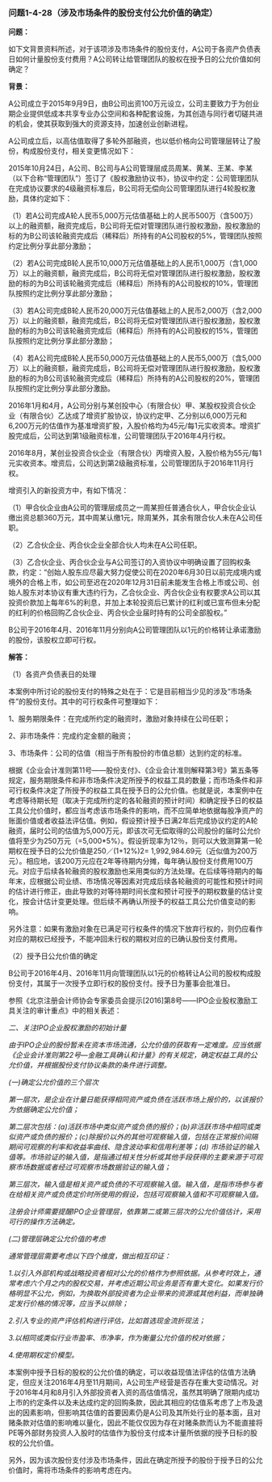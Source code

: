 ### 问题1-4-28（涉及市场条件的股份支付公允价值的确定）

**问题：**

如下文背景资料所述，对于该项涉及市场条件的股份支付，A公司于各资产负债表日如何计量股份支付费用？A公司转让给管理团队的股权在授予日的公允价值如何确定？

**背景：**

A公司成立于2015年9月9日，由B公司出资100万元设立，公司主要致力于为创业期企业提供低成本共享专业办公空间和各种配套设施，为其创造与同行者切磋共进的机会，使其获取到强大的资源支持，加速创业创新进程。

A公司成立后，以高估值取得了多轮外部融资，也以低价格向公司管理层转让了股份，构成股份支付，相关变更情况如下：

2015年10月24日，A公司、B公司与A公司管理层成员周某、黄某、王某、李某（以下合称“管理团队”）签订了《股权激励协议书》，协议中约定：公司管理团队在完成协议要求的4级融资标准后，B公司将无偿向公司管理团队进行4轮股权激励，具体约定如下：

（1）若A公司完成A轮人民币5,000万元估值基础上的人民币500万（含500万）以上的融资额，融资完成后，B公司将无偿对管理团队进行股权激励，股权激励的标的为B公司该轮融资完成后（稀释后）所持有的A公司股权的5%，管理团队按照约定比例分享此部分激励；

（2）若A公司完成B轮人民币10,000万元估值基础上的人民币1,000万（含1,000万）以上的融资额，融资完成后，B公司将无偿对管理团队进行股权激励，股权激励的标的为B公司该轮融资完成后（稀释后）所持有的A公司股权的10%，管理团队按照约定比例分享此部分激励；

（3）若A公司完成B轮人民币20,000万元估值基础上的人民币2,000万（含2,000万）以上的融资额，融资完成后，B公司将无偿对管理团队进行股权激励，股权激励的标的为B公司该轮融资完成后（稀释后）所持有的A公司股权的15%，管理团队按照约定比例分享此部分激励；

（4）若A公司完成B轮人民币50,000万元估值基础上的人民币5,000万（含5,000万）以上的融资额，融资完成后，B公司将无偿对管理团队进行股权激励，股权激励的标的为B公司该轮融资完成后（稀释后）所持有的A公司股权的20%，管理团队按照约定比例分享此部分激励。

2016年1月和4月，A公司分别与某创投中心（有限合伙）甲、某股权投资合伙企业（有限合伙）乙达成了增资扩股协议，协议约定甲、乙分别以6,000万元和6,200万元的估值作为基准增资扩股，入股价格均为45元/每1元实收资本。增资扩股完成后，公司达到第1级融资标准，公司管理团队于2016年4月行权。

2016年8月，某创业投资合伙企业（有限合伙）丙增资入股，入股价格为55元/每1元实收资本。增资后，公司达到第2级融资标准，公司管理团队于2016年11月行权。

增资引入的新投资方中，有如下情况：

（1）甲合伙企业由A公司的管理层成员之一周某担任普通合伙人，甲合伙企业认缴出资总额360万元，其中周某认缴1元，除周某外，其余有限合伙人未在A公司任职。

（2）乙合伙企业、丙合伙企业全部合伙人均未在A公司任职。

（3）乙合伙企业、丙合伙企业与A公司签订的入资协议中明确设置了回购权条款，约定：“创始人股东应尽最大努力促使公司在2020年6月30日以前完成境内或境外的合格上市，如公司至迟在2020年12月31日前未能发生合格上市或公司、创始人股东对本协议有重大违约行为，乙合伙企业、丙合伙企业有权要求A公司以其投资价款加上每年6%的利息，并加上本轮投资后已累计的红利或已宣布但未分配的红利的价格回购乙合伙企业、丙合伙企业届时持有的公司全部股权。”

B公司于2016年4月、2016年11月分别向A公司管理团队以1元的价格转让承诺激励的股份，该股权立即可行权。

**解答：**

（1）各资产负债表日的处理

本案例中所讨论的股份支付的特殊之处在于：它是目前相当少见的涉及“市场条件”的股份支付。其中的可行权条件可整理如下：

1、服务期限条件：在完成所约定的融资时，激励对象持续在公司任职；

2、非市场条件：完成约定金额的融资；

3、市场条件：公司的估值（相当于所有股份的市值总额）达到约定的标准。

根据《企业会计准则第11号——股份支付》、《企业会计准则解释第3号》第五条等规定，服务期限条件和非市场条件决定所授予的权益工具的数量；而市场条件和非可行权条件决定了所授予的权益工具在授予日的公允价值。也就是说，本案例中在考虑等待期长短（取决于完成所约定的各轮融资的预计时间）和确定授予日的权益工具公允价值时，都应当考虑该市场条件的影响，而不应简单地依据每股净资产的账面价值或者收益法评估值。例如，假设预计授予日满2年后完成协议约定的A轮融资，届时公司的估值为5,000万元，即该次可无偿取得的公司股份的届时公允价值将至少为250万元（=5,000\*5%）。假设折现率为12％，则可以大致测算第一轮期权在授予日的公允价值是250／(1+12%)2=
1,992,984.69元（近似值为200万元）。相应地，该200万元应在2年等待期内分摊，每年确认股份支付费用100万元。对应于后续各轮融资的股权激励也采用类似的方法处理。在后续等待期内的每年末，应根据公司业绩、市场情况等因素对完成后续各轮融资的可能性和预计时间的估计进行修正，由此导致的对等待期时间长度和预计可授予的期权数量的估计变化，按会计估计变更处理。但后续不再确认所授予的权益工具公允价值变动的影响。

另外注意：如果有激励对象在已满足可行权条件的情况下放弃行权的，则仍应看作对应的期权已经授予，不能冲回未行权的期权对应的已确认股份支付费用。

（2）授予日公允价值的确定

B公司于2016年4月、2016年11月向管理团队以1元的价格转让A公司的股权构成股份支付，其属于一次授予立即行权的股份支付。授予日为董事会批准日。

参照《北京注册会计师协会专家委员会提示[2016]第8号——IPO企业股权激励工具关注的审计重点》中的相关表述：

*二、关注IPO企业股权激励的初始计量*

*由于IPO企业的股份暂未在资本市场流通，公允价值的获取有一定难度。应当依据《企业会计准则第22号—金融工具确认和计量》的有关规定，确定权益工具的公允价值，并根据股份支付协议条款的条件进行调整。*

*(一)确定公允价值的三个层次*

*第一层次，是企业在计量日能获得相同资产或负债在活跃市场上报价的，以该报价为依据确定公允价值；*

*第二层次包括：(a)活跃市场中类似资产或负债的报价；(b)非活跃市场中相同或类似资产或负债的报价；(c)除报价以外的其他可观察输入值，包括在正常报价间隔期间可观察的利率和收益率曲线、隐含波动率和信用利差等；(d)
市场验证的输入值等。市场验证的输入值，是指通过相关性分析或其他手段获得的主要来源于可观察市场数据或者经过可观察市场数据验证的输入值；*

*第三层次，输入值是相关资产或负债的不可观察输入值。输入值，是指市场参与者在给相关资产或负债定价时所使用的假设，包括可观察输入值和不可观察输入值。*

*注册会计师需要提醒IPO企业管理层，依靠第二或第三层次的公允价值估计，采用可行的操作方法确定。*

*(二)管理层确定公允价值的考虑*

*通常管理层需要考虑以下四个维度，做出相互印证：*

*1.以引入外部机构或战略投资者相对公允的价格作为参照依据。从参考时效上，通常考虑六个月之内的股权交易，并考虑近期公司业务是否有重大变化。如果发行价格明显不公允，例如，为换取外部投资者为企业带来的资源或其他利益，而单独确定发行价格的情况等，应当予以排除；*

*2.引入专业的资产评估机构进行评估，比如首选现金流折现法；*

*3.以相同或类似行业市盈率、市净率，作为衡量公允价值的校对依据；*

*4.使用期权定价模型。*

本案例中授予日标的股权的公允价值的确定，可以收益现值法评估的估值方法确定，但应关注2016年4月至11月期间，A公司生产经营是否存在重大变动情况。对于2016年4月和8月引入外部投资者入资的高估值情况，虽然其明确了限期内成功上市的约定条件以及未达成约定的回购条款，因此其相应的估值系考虑了上市及退出的因素影响，但影响其估值的首要因素仍是A公司及其所处行业的基本面，且对赌条款对估值的影响难以量化，因此不能仅仅因为存在对赌条款而认为不能直接将PE等外部财务投资人入股时的估值作为股份支付成本计量所依据的授予日标的股权的公允价值。

另外，因为该次股份支付涉及市场条件，因此在确定所授予的股份于授予日的公允价值时，需将市场条件的影响考虑在内。
